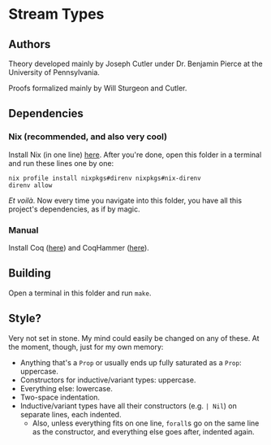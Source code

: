 # Stream Types

## Authors

Theory developed mainly by Joseph Cutler under Dr. Benjamin Pierce at the University of Pennsylvania.

Proofs formalized mainly by Will Sturgeon and Cutler.

## Dependencies

### Nix (recommended, and also very cool)
Install Nix (in one line) [here](https://nixos.org/download#nix-install-macos).
After you're done, open this folder in a terminal and run these lines one by one:
```
nix profile install nixpkgs#direnv nixpkgs#nix-direnv
direnv allow
```
_Et voilà_. Now every time you navigate into this folder, you have all this project's dependencies, as if by magic.

### Manual

Install Coq ([here](https://coq.inria.fr/download)) and CoqHammer ([here](https://coqhammer.github.io/#installation)).

## Building

Open a terminal in this folder and run `make`.

## Style?

Very not set in stone. My mind could easily be changed on any of these. At the moment, though, just for my own memory:
- Anything that's a `Prop` or usually ends up fully saturated as a `Prop`: uppercase.
- Constructors for inductive/variant types: uppercase.
- Everything else: lowercase.
- Two-space indentation.
- Inductive/variant types have all their constructors (e.g. `| Nil`) on separate lines, each indented.
    - Also, unless everything fits on one line, `forall`s go on the same line as the constructor, and everything else goes after, indented again.

